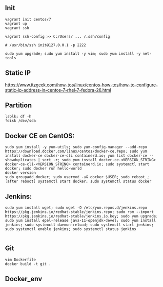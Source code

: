 ## Init
```
vagrant init centos/7
vagrant up
vagrant ssh

vagrant ssh-config >> C:/Users/ ... /.ssh/config

# /usr/bin/ssh init@127.0.0.1 -p 2222

sudo yum upgrade; sudo yum install -y vim; sudo yum install -y net-tools 
```

## Static IP
https://www.itzgeek.com/how-tos/linux/centos-how-tos/how-to-configure-static-ip-address-in-centos-7-rhel-7-fedora-26.html


## Partition
```
lsblk; df -h
fdisk /dev/sda 
```
## Docker CE on CentOS:
```
sudo yum install -y yum-utils; sudo yum-config-manager --add-repo https://download.docker.com/linux/centos/docker-ce.repo; sudo yum install docker-ce docker-ce-cli containerd.io; yum list docker-ce --showduplicates | sort -r; sudo yum install docker-ce-<VERSION_STRING> docker-ce-cli-<VERSION_STRING> containerd.io; sudo systemctl start docker; sudo docker run hello-world
docker version
sudo groupadd docker; sudo usermod -aG docker $USER; sudo reboot ; [after reboot] systemctl start docker; sudo systemctl status docker
```
## Jenkins:
```
sudo yum install wget; sudo wget -O /etc/yum.repos.d/jenkins.repo https://pkg.jenkins.io/redhat-stable/jenkins.repo; sudo rpm --import https://pkg.jenkins.io/redhat-stable/jenkins.io.key; sudo yum upgrade; sudo yum install epel-release java-11-openjdk-devel; sudo yum install jenkins; sudo systemctl daemon-reload; sudo systemctl start jenkins; sudo systemctl enable jenkins; sudo systemctl status jenkins


```

## Git
```
vim Dockerfile
docker build -t git .
```

## Docker_env


